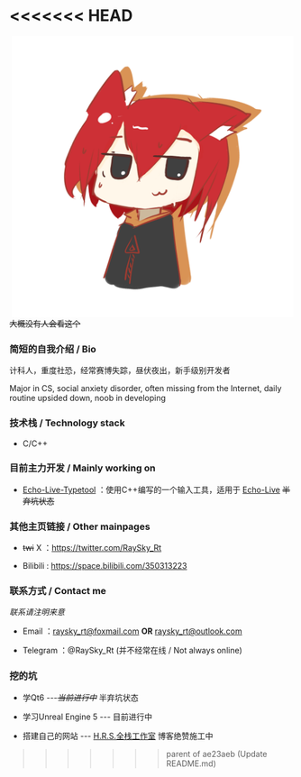 <<<<<<< HEAD
=======
<img align="right" src="raysky.png" width="500px" alt="raysky" title="raysky" />

~~大概没有人会看这个~~

### 简短的自我介绍 / Bio

计科人，重度社恐，经常赛博失踪，昼伏夜出，新手级别开发者

Major in CS, social anxiety disorder, often missing from the Internet, daily routine upsided down, noob in developing

### 技术栈 / Technology stack

- C/C++

### 目前主力开发 / Mainly working on

- [Echo-Live-Typetool](https://github.com/RaySky-Rt/Echo-Live-Typetool) ：使用C++编写的一个输入工具，适用于 [Echo-Live](https://github.com/sheep-realms/Echo-Live) ~~半弃坑状态~~

### 其他主页链接 / Other mainpages

- ~~twi~~ X ：https://twitter.com/RaySky_Rt

- Bilibili : https://space.bilibili.com/350313223

### 联系方式 / Contact me

*联系请注明来意*

- Email ：raysky_rt@foxmail.com **OR** raysky_rt@outlook.com

- Telegram ：@RaySky_Rt (并不经常在线 / Not always online)

### 挖的坑

- 学Qt6 ---~~*当前进行中*~~ 半弃坑状态

- 学习Unreal Engine 5 --- 目前进行中

- 搭建自己的网站 --- [H.R.S.全栈工作室](https://hrs-powered.site) 博客绝赞施工中


>>>>>>> parent of ae23aeb (Update README.md)
